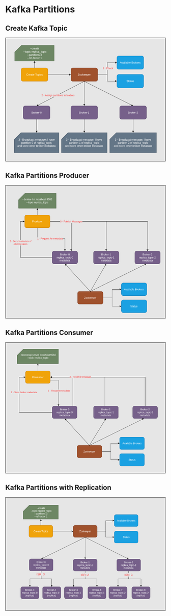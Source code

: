 # Kafka Partitions

## Create Kafka Topic
![Create Kafka Topic](images/create-kafka-topic.png)

## Kafka Partitions Producer
![Kafka Partitions Producer](images/kafka-producer.png)

## Kafka Partitions Consumer
![Kafka Partitions Consumer](images/kafka-consumer.png)

## Kafka Partitions with Replication
![Kafka Partitions with Replication](images/kafka-partitions-with-replication.png)